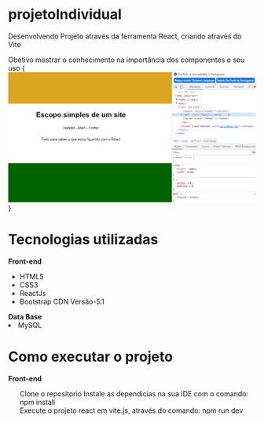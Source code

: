 # projetoIndividual
Desenvolvendo Projeto através da ferramenta React, criando através do Vite

Obetivo mostrar o conhecimento na importância dos componentes e seu uso
{
<img src='EscopoSite.png'>
}

<h1>Tecnologias utilizadas</h1>
<strong>Front-end</strong>
<ul>
    <li>HTML5</li>
    <li>CSS3</li>
    <li>ReactJs</li>
    <li>Bootstrap CDN Versão-5.1</li>
</ul>
<!-- <strong>Back-end</strong>
<ul>
    <li>Java</li>
    <li>Ecosystem Spring</li>
</ul> -->
<strong>Data Base</strong>
<li>MySQL</li>
<h1>Como executar o projeto</h1>
<strong>Front-end</strong>
<ul>
    Clone o repositorio
    Instale as dependicias na sua IDE com o comando: npm install<br/>
    Execute o projeto react em vite.js, através do comando: npm run dev
    <!-- MySQL
    Crie um Data Base com os comandos:
    create database agencia_spring -->
</ul>
<!-- Back-end
Clone o repositorio
Utilizei o Spring-tool-4
Apos o spring atualizar click no botão RUN AS e escolha a opção Spring Boot App
Pronto! Servidor geralmente roda no http://localhost:8080
Autor
Ricardo Araujo dos Santos www.linkedin.com/in/ricardoaraujosantos3713 -->